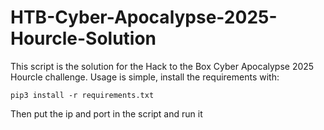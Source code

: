 # HTB-Cyber-Apocalypse-2025-Hourcle-Solution
This script is the solution for the Hack to the Box Cyber Apocalypse 2025 Hourcle challenge. Usage is simple, install the requirements with:

```pip3 install -r requirements.txt```

Then put the ip and port in the script and run it
